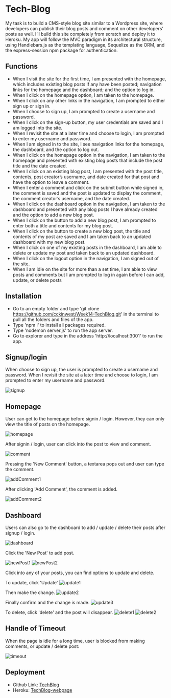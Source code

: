 # Tech-Blog

My task is to build a CMS-style blog site similar to a Wordpress site, where developers can publish their blog posts and comment on other developers’ posts as well. I’ll build this site completely from scratch and deploy it to Heroku. My app will follow the MVC paradigm in its architectural structure, using Handlebars.js as the templating language, Sequelize as the ORM, and the express-session npm package for authentication.

## Functions

- When I visit the site for the first time, I am presented with the homepage, which includes existing blog posts if any have been posted; navigation links for the homepage and the dashboard; and the option to log in.
- When I click on the homepage option, I am taken to the homepage.
- When I click on any other links in the navigation, I am prompted to either sign up or sign in.
- When I choose to sign up, I am prompted to create a username and password.
- When I click on the sign-up button, my user credentials are saved and I am logged into the site.
- When I revisit the site at a later time and choose to login, I am prompted to enter my username and password.
- When I am signed in to the site, I see navigation links for the homepage, the dashboard, and the option to log out.
- When I click on the homepage option in the navigation, I am taken to the homepage and presented with existing blog posts that include the post title and the date created.
- When I click on an existing blog post, I am presented with the post title, contents, post creator’s username, and date created for that post and have the option to leave a comment.
- When I enter a comment and click on the submit button while signed in, the comment is saved and the post is updated to display the comment, the comment creator’s username, and the date created.
- When I click on the dashboard option in the navigation, I am taken to the dashboard and presented with any blog posts I have already created and the option to add a new blog post.
- When I click on the button to add a new blog post, I am prompted to enter both a title and contents for my blog post.
- When I click on the button to create a new blog post, the title and contents of my post are saved and I am taken back to an updated dashboard with my new blog post.
- When I click on one of my existing posts in the dashboard, I am able to delete or update my post and taken back to an updated dashboard.
- When I click on the logout option in the navigation, I am signed out of the site.
- When I am idle on the site for more than a set time, I am able to view posts and comments but I am prompted to log in again before I can add, update, or delete posts

## Installation

- Go to an empty folder and type 'git clone https://github.com/cckinwest/Week14-TechBlog.git' in the terminal to pull all the folders and files of the app.
- Type 'npm i' to install all packages required.
- Type 'nodemon server.js' to run the app server.
- Go to explorer and type in the address 'http://localhost:3001' to run the app.

## Signup/login

When choose to sign up, the user is prompted to create a username and password. When I revisit the site at a later time and choose to login, I am prompted to enter my username and password.

![signup](./screenshots/signup.png)

## Homepage

User can get to the homepage before signin / login. However, they can only view the title of posts on the homepage.

![homepage](./screenshots/homepage.png)

After signin / login, user can click into the post to view and comment.

![comment](./screenshots/comment.png)

Pressing the 'New Comment' button, a textarea pops out and user can type the comment.

![addComment1](./screenshots/addComment1.png)

After clicking 'Add Comment', the comment is added.

![addComment2](./screenshots/addComment2.png)

## Dashboard

Users can also go to the dashboard to add / update / delete their posts after signup / login.

![dashboard](./screenshots/dashboard.png)

Click the 'New Post' to add post.

![newPost1](./screenshots/newPost1.png)
![newPost2](./screenshots/newPost2.png)

Click into any of your posts, you can find options to update and delete.

To update, click 'Update'
![update1](./screenshots/update1.png)

Then make the change.
![update2](./screenshots/update2.png)

Finally confirm and the change is made.
![update3](./screenshots/update3.png)

To delete, click 'delete' and the post will disappear.
![delete1](./screenshots/delete1.png)
![delete2](./screenshots/delete2.png)

## Handle of Timeout

When the page is idle for a long time, user is blocked from making comments, or update / delete post:

![timeout](./screenshots/timeout.png)

## Deployment

- Github Link: [TechBlog](https://github.com/cckinwest/Week14-TechBlog)
- Heroku: [TechBlog-webpage](https://week14-techblog-app-e3396b82dfd7.herokuapp.com/)

